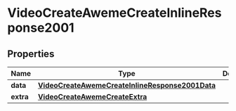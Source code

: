 # VideoCreateAwemeCreateInlineResponse2001

## Properties
Name | Type | Description | Notes
------------ | ------------- | ------------- | -------------
**data** | [**VideoCreateAwemeCreateInlineResponse2001Data**](VideoCreateAwemeCreateInlineResponse2001Data.md) |  |  [optional]
**extra** | [**VideoCreateAwemeCreateExtra**](VideoCreateAwemeCreateExtra.md) |  |  [optional]
